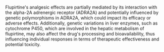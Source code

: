 Flupirtine's analgesic effects are partially mediated by its interaction with the alpha-2A adrenergic receptor (ADRA2A) and potentially influenced by genetic polymorphisms in ADRA2A, which could impact its efficacy or adverse effects. Additionally, genetic variations in liver enzymes, such as cytochrome P450, which are involved in the hepatic metabolism of flupirtine, may also affect the drug's processing and bioavailability, thus influencing individual responses in terms of therapeutic effectiveness and potential toxicity.